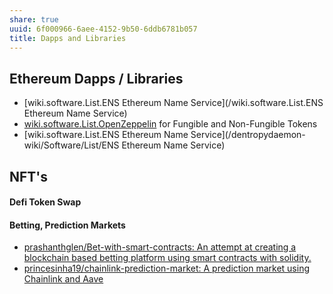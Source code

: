 ```yaml
---
share: true
uuid: 6f000966-6aee-4152-9b50-6ddb6781b057
title: Dapps and Libraries
---
```

## Ethereum Dapps / Libraries

* [wiki.software.List.ENS  Ethereum Name Service](/wiki.software.List.ENS  Ethereum Name Service)
* [wiki.software.List.OpenZeppelin](/dentropydaemon-wiki/Software/List/OpenZeppelin) for Fungible and Non-Fungible Tokens
* [wiki.software.List.ENS  Ethereum Name Service](/dentropydaemon-wiki/Software/List/ENS  Ethereum Name Service)

## NFT's

#### Defi Token Swap

#### Betting, Prediction Markets

* [prashanthglen/Bet-with-smart-contracts: An attempt at creating a blockchain based betting platform using smart contracts with solidity.](https://github.com/prashanthglen/Bet-with-smart-contracts)
* [princesinha19/chainlink-prediction-market: A prediction market using Chainlink and Aave](https://github.com/princesinha19/chainlink-prediction-market)